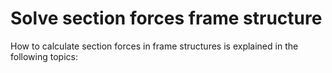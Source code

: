 # Solve section forces frame structure

How to calculate section forces in frame structures is explained in the following topics:

```{tableofcontents}
```